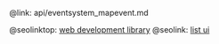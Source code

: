 @link: api/eventsystem_mapevent.md

@seolinktop: [web development library](https://webix.com)
@seolink: [list ui](https://webix.com/widget/list/)